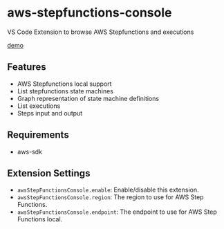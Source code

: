 # aws-stepfunctions-console
VS Code Extension to browse AWS Stepfunctions and executions

[demo](demo.mkv)

## Features
* AWS Stepfunctions local support
* List stepfunctions state machines
* Graph representation of state machine definitions
* List executions
* Steps input and output

## Requirements
* aws-sdk

## Extension Settings
* `awsStepFunctionsConsole.enable`: Enable/disable this extension.
* `awsStepFunctionsConsole.region`: The region to use for AWS Step Functions.
* `awsStepFunctionsConsole.endpoint`: The endpoint to use for AWS Step Functions local.
